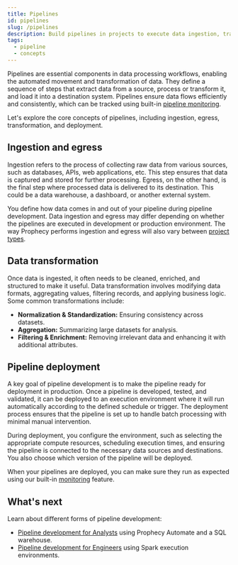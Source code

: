 ```yaml
---
title: Pipelines
id: pipelines
slug: /pipelines
description: Build pipelines in projects to execute data ingestion, transformation, and egress
tags:
  - pipeline
  - concepts
---
```


Pipelines are essential components in data processing workflows, enabling the automated movement and transformation of data. They define a sequence of steps that extract data from a source, process or transform it, and load it into a destination system. Pipelines ensure data flows efficiently and consistently, which can be tracked using built-in [pipeline monitoring](/analysts/monitoring).

Let's explore the core concepts of pipelines, including ingestion, egress, transformation, and deployment.

## Ingestion and egress

Ingestion refers to the process of collecting raw data from various sources, such as databases, APIs, web applications, etc. This step ensures that data is captured and stored for further processing. Egress, on the other hand, is the final step where processed data is delivered to its destination. This could be a data warehouse, a dashboard, or another external system.

You define how data comes in and out of your pipeline during pipeline development. Data ingestion and egress may differ depending on whether the pipelines are executed in development or production environment. The way Prophecy performs ingestion and egress will also vary between [project types](/projects).

## Data transformation

Once data is ingested, it often needs to be cleaned, enriched, and structured to make it useful. Data transformation involves modifying data formats, aggregating values, filtering records, and applying business logic. Some common transformations include:

- **Normalization & Standardization:** Ensuring consistency across datasets.
- **Aggregation:** Summarizing large datasets for analysis.
- **Filtering & Enrichment:** Removing irrelevant data and enhancing it with additional attributes.

## Pipeline deployment

A key goal of pipeline development is to make the pipeline ready for deployment in production. Once a pipeline is developed, tested, and validated, it can be deployed to an execution environment where it will run automatically according to the defined schedule or trigger. The deployment process ensures that the pipeline is set up to handle batch processing with minimal manual intervention.

During deployment, you configure the environment, such as selecting the appropriate compute resources, scheduling execution times, and ensuring the pipeline is connected to the necessary data sources and destinations. You also choose which version of the pipeline will be deployed.

When your pipelines are deployed, you can make sure they run as expected using our built-in [monitoring](/analysts/monitoring) feature.

## What's next

Learn about different forms of pipeline development:

- [Pipeline development for Analysts](docs/analysts/development/development.md) using Prophecy Automate and a SQL warehouse.
- [Pipeline development for Engineers](/engineers/pipeline-development) using Spark execution environments.

